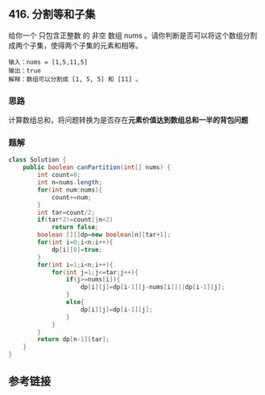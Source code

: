 ## 416. 分割等和子集
给你一个 只包含正整数 的 非空 数组 nums 。请你判断是否可以将这个数组分割成两个子集，使得两个子集的元素和相等。

```
输入：nums = [1,5,11,5]
输出：true
解释：数组可以分割成 [1, 5, 5] 和 [11] 。
```

### 思路
计算数组总和，将问题转换为是否存在**元素价值达到数组总和一半的背包问题**


### 题解
```java
class Solution {
    public boolean canPartition(int[] nums) {
        int count=0;
        int n=nums.length;
        for(int num:nums){
            count+=num;
        }
        int tar=count/2;
        if(tar*2!=count||n<2)
            return false;
        boolean [][]dp=new boolean[n][tar+1];
        for(int i=0;i<n;i++){
            dp[i][0]=true;
        }
        for(int i=1;i<n;i++){
            for(int j=1;j<=tar;j++){
                if(j>=nums[i]){
                    dp[i][j]=dp[i-1][j-nums[i]]||dp[i-1][j];
                }
                else{
                    dp[i][j]=dp[i-1][j];
                }
            }
        }
        return dp[n-1][tar];
    }
}
```
## 参考链接